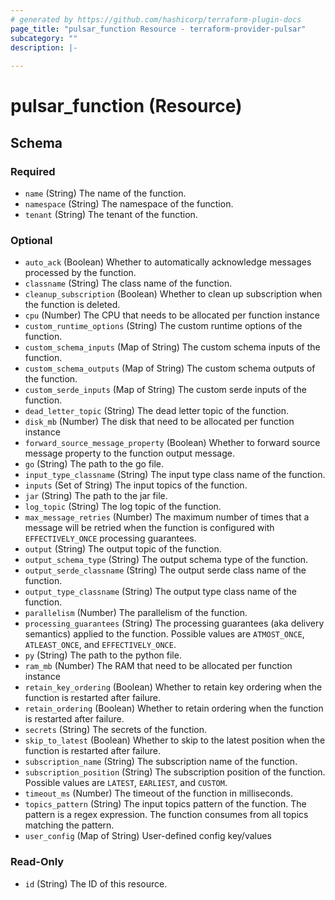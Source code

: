```yaml
---
# generated by https://github.com/hashicorp/terraform-plugin-docs
page_title: "pulsar_function Resource - terraform-provider-pulsar"
subcategory: ""
description: |-
  
---
```


# pulsar_function (Resource)





<!-- schema generated by tfplugindocs -->
## Schema

### Required

- `name` (String) The name of the function.
- `namespace` (String) The namespace of the function.
- `tenant` (String) The tenant of the function.

### Optional

- `auto_ack` (Boolean) Whether to automatically acknowledge messages processed by the function.
- `classname` (String) The class name of the function.
- `cleanup_subscription` (Boolean) Whether to clean up subscription when the function is deleted.
- `cpu` (Number) The CPU that needs to be allocated per function instance
- `custom_runtime_options` (String) The custom runtime options of the function.
- `custom_schema_inputs` (Map of String) The custom schema inputs of the function.
- `custom_schema_outputs` (Map of String) The custom schema outputs of the function.
- `custom_serde_inputs` (Map of String) The custom serde inputs of the function.
- `dead_letter_topic` (String) The dead letter topic of the function.
- `disk_mb` (Number) The disk that need to be allocated per function instance
- `forward_source_message_property` (Boolean) Whether to forward source message property to the function output message.
- `go` (String) The path to the go file.
- `input_type_classname` (String) The input type class name of the function.
- `inputs` (Set of String) The input topics of the function.
- `jar` (String) The path to the jar file.
- `log_topic` (String) The log topic of the function.
- `max_message_retries` (Number) The maximum number of times that a message will be retried when the function is configured with `EFFECTIVELY_ONCE` processing guarantees.
- `output` (String) The output topic of the function.
- `output_schema_type` (String) The output schema type of the function.
- `output_serde_classname` (String) The output serde class name of the function.
- `output_type_classname` (String) The output type class name of the function.
- `parallelism` (Number) The parallelism of the function.
- `processing_guarantees` (String) The processing guarantees (aka delivery semantics) applied to the function. Possible values are `ATMOST_ONCE`, `ATLEAST_ONCE`, and `EFFECTIVELY_ONCE`.
- `py` (String) The path to the python file.
- `ram_mb` (Number) The RAM that need to be allocated per function instance
- `retain_key_ordering` (Boolean) Whether to retain key ordering when the function is restarted after failure.
- `retain_ordering` (Boolean) Whether to retain ordering when the function is restarted after failure.
- `secrets` (String) The secrets of the function.
- `skip_to_latest` (Boolean) Whether to skip to the latest position when the function is restarted after failure.
- `subscription_name` (String) The subscription name of the function.
- `subscription_position` (String) The subscription position of the function. Possible values are `LATEST`, `EARLIEST`, and `CUSTOM`.
- `timeout_ms` (Number) The timeout of the function in milliseconds.
- `topics_pattern` (String) The input topics pattern of the function. The pattern is a regex expression. The function consumes from all topics matching the pattern.
- `user_config` (Map of String) User-defined config key/values

### Read-Only

- `id` (String) The ID of this resource.


